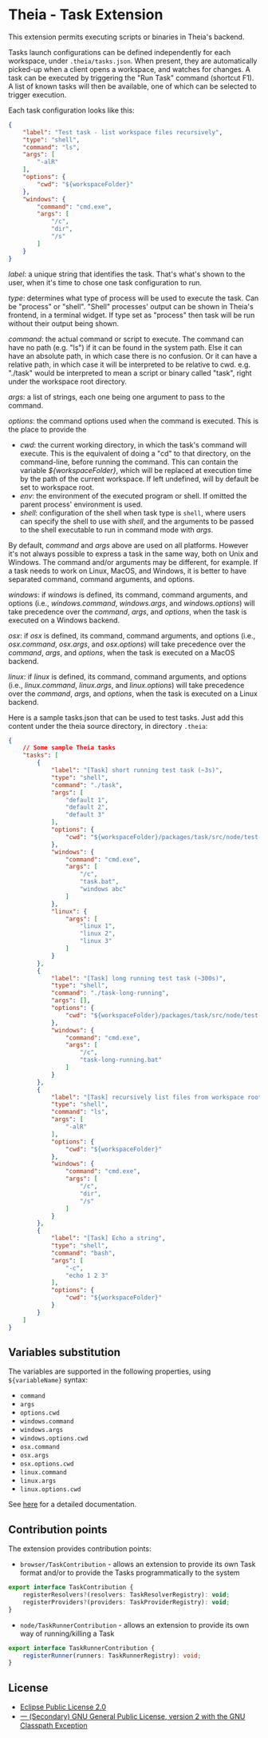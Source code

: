 # Theia - Task Extension

This extension permits executing scripts or binaries in Theia's backend.

Tasks launch configurations can be defined independently for each workspace, under `.theia/tasks.json`. When present, they are automatically picked-up when a client opens a workspace, and watches for changes. A task can be executed by triggering the "Run Task" command (shortcut F1). A list of known tasks will then be available, one of which can be selected to trigger execution.

Each task configuration looks like this:
``` json
{
    "label": "Test task - list workspace files recursively",
    "type": "shell",
    "command": "ls",
    "args": [
        "-alR"
    ],
    "options": {
        "cwd": "${workspaceFolder}"
    },
    "windows": {
        "command": "cmd.exe",
        "args": [
            "/c",
            "dir",
            "/s"
        ]
    }
}
```

*label*: a unique string that identifies the task. That's what's shown to the user, when it's time to chose one task configuration to run.

*type*: determines what type of process will be used to execute the task. Can be "process" or "shell". "Shell" processes' output can be shown in Theia's frontend, in a terminal widget. If type set as "process" then task will be run without their output being shown.

*command*: the actual command or script to execute. The command can have no path (e.g. "ls") if it can be found in the system path. Else it can have an absolute path, in which case there is no confusion. Or it can have a relative path, in which case it will be interpreted to be relative to cwd. e.g. "./task" would be interpreted to mean a script or binary called "task", right under the workspace root directory.

*args*: a list of strings, each one being one argument to pass to the command.

*options*: the command options used when the command is executed. This is the place to provide the
- *cwd*: the current working directory, in which the task's command will execute. This is the equivalent of doing a "cd" to that directory, on the command-line, before running the command. This can contain the variable *${workspaceFolder}*, which will be replaced at execution time by the path of the current workspace. If left undefined, will by default be set to workspace root.
- *env*: the environment of the executed program or shell. If omitted the parent process' environment is used.
- *shell*: configuration of the shell when task type is `shell`, where users can specify the shell to use with *shell*, and the arguments to be passed to the shell executable to run in command mode with *args*.

By default, *command* and *args* above are used on all platforms. However it's not always possible to express a task in the same way, both on Unix and Windows. The command and/or arguments may be different, for example. If a task needs to work on Linux, MacOS, and Windows, it is better to have separated command, command arguments, and options.

*windows*: if *windows* is defined, its command, command arguments, and options (i.e., *windows.command*, *windows.args*, and *windows.options*) will take precedence over the *command*, *args*, and *options*, when the task is executed on a Windows backend.

*osx*: if *osx* is defined, its command, command arguments, and options (i.e., *osx.command*, *osx.args*, and *osx.options*) will take precedence over the *command*, *args*, and *options*, when the task is executed on a MacOS backend.

*linux*: if *linux* is defined, its command, command arguments, and options (i.e., *linux.command*, *linux.args*, and *linux.options*) will take precedence over the *command*, *args*, and *options*, when the task is executed on a Linux backend.

Here is a sample tasks.json that can be used to test tasks. Just add this content under the theia source directory, in directory `.theia`:
``` json
{
    // Some sample Theia tasks
    "tasks": [
        {
            "label": "[Task] short running test task (~3s)",
            "type": "shell",
            "command": "./task",
            "args": [
                "default 1",
                "default 2",
                "default 3"
            ],
            "options": {
                "cwd": "${workspaceFolder}/packages/task/src/node/test-resources/"
            },
            "windows": {
                "command": "cmd.exe",
                "args": [
                    "/c",
                    "task.bat",
                    "windows abc"
                ]
            },
            "linux": {
                "args": [
                    "linux 1",
                    "linux 2",
                    "linux 3"
                ]
            }
        },
        {
            "label": "[Task] long running test task (~300s)",
            "type": "shell",
            "command": "./task-long-running",
            "args": [],
            "options": {
                "cwd": "${workspaceFolder}/packages/task/src/node/test-resources/"
            },
            "windows": {
                "command": "cmd.exe",
                "args": [
                    "/c",
                    "task-long-running.bat"
                ]
            }
        },
        {
            "label": "[Task] recursively list files from workspace root",
            "type": "shell",
            "command": "ls",
            "args": [
                "-alR"
            ],
            "options": {
                "cwd": "${workspaceFolder}"
            },
            "windows": {
                "command": "cmd.exe",
                "args": [
                    "/c",
                    "dir",
                    "/s"
                ]
            }
        },
        {
            "label": "[Task] Echo a string",
            "type": "shell",
            "command": "bash",
            "args": [
                "-c",
                "echo 1 2 3"
            ],
            "options": {
                "cwd": "${workspaceFolder}"
            }
        }
    ]
}
```

## Variables substitution
The variables are supported in the following properties, using `${variableName}` syntax:
- `command`
- `args`
- `options.cwd`
- `windows.command`
- `windows.args`
- `windows.options.cwd`
- `osx.command`
- `osx.args`
- `osx.options.cwd`
- `linux.command`
- `linux.args`
- `linux.options.cwd`

See [here](https://www.theia-ide.org/doc/index.html) for a detailed documentation.

## Contribution points
The extension provides contribution points:
- `browser/TaskContribution` - allows an extension to provide its own Task format and/or to provide the Tasks programmatically to the system
```typescript
export interface TaskContribution {
    registerResolvers?(resolvers: TaskResolverRegistry): void;
    registerProviders?(providers: TaskProviderRegistry): void;
}
```
- `node/TaskRunnerContribution` - allows an extension to provide its own way of running/killing a Task
```typescript
export interface TaskRunnerContribution {
    registerRunner(runners: TaskRunnerRegistry): void;
}
```

## License
- [Eclipse Public License 2.0](http://www.eclipse.org/legal/epl-2.0/)
- [一 (Secondary) GNU General Public License, version 2 with the GNU Classpath Exception](https://projects.eclipse.org/license/secondary-gpl-2.0-cp)
